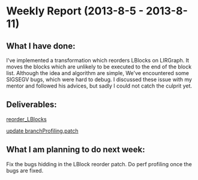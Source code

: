 Weekly Report (2013-8-5 - 2013-8-11)
=====================================

What I have done:
-----------------
I've implemented a transformation which reorders LBlocks on LIRGraph.
It moves the blocks which are unlikely to be executed to the end of the block list.
Although the idea and algorithm are simple, We've encountered some SIGSEGV bugs,
which were hard to debug. I discussed these issue with my mentor and followed
his advices, but sadly I could not catch the culprit yet.

Deliverables:
-------------

[reorder_LBlocks](https://github.com/lazyparser/gsoc2013/tree/master/block_reorder)

[update branchProfiling.patch](https://github.com/lazyparser/gsoc2013/blob/master/patches/branchProfiling.patch)


What I am planning to do next week:
-----------------------------------
Fix the bugs hidding in the LBlock reorder patch.
Do perf profiling once the bugs are fixed.
